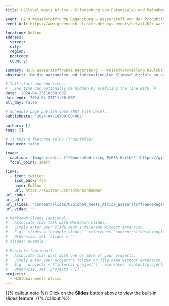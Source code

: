 ```yaml
---
title: H2Global meets Africa - Erforschung von Potenzialen und Maßnahmen für einen gerechten Markthochlauf in Afrika

event: H2.R Wasserstoffrunde Regensburg – Wasserstoff von der Produktion zur Praxis
event_url: https://www.greentech-cluster.de/news-events/detail/h2r-wasserstoff-von-der-produktion-zur-praxis

location: Online
address:
  street:
  city:
  region:
  postcode:
  country:

summary: H2.R Wasserstoffrunde Regensburg - Projektvorstellung H2Global meets Africa
abstract: 'Um die nationalen und internationalen Klimaschutzziele zu erreichen, die Energieversorgung Deutschlands und Europas zu diversifizieren sowie versorgungssicherer zu gestalten, ist ein Hochlauf der Wasserstoffwirtschaft national und international von entscheidender Bedeutung. Für diesen Hochlauf sind zwei Faktoren elementar: stabile internationale Partnerschaften und ein stabiler rechtlicher und finanzieller Rahmen. Das Forschungsprojekt hat das Ziel, afrikanischen Partnerländern den Einstieg in die globale Wasserstoffwirtschaft zu erleichtern sowie Potentiale und Maßnahmen zur Förderung eines gerechten Markthochlaufs von Wasserstoff in Afrika und den Transport nach Deutschland aufzuzeigen.'

# Talk start and end times.
#   End time can optionally be hidden by prefixing the line with `#`.
date: '2024-04-25T10:00:00Z'
date_end: '2024-04-25T11:30:00Z'
all_day: false

# Schedule page publish date (NOT talk date).
publishDate: '2024-04-10T00:00:00Z'

authors: []
tags: []

# Is this a featured talk? (true/false)
featured: false

image:
  caption: 'Image credit: [**Generated using PyPSA Earth**](https://github.com/pypsa-meets-earth/pypsa-earth)'
  focal_point: smart

links:
  - icon: twitter
    icon_pack: fab
    name: Follow
    url: https://twitter.com/antonachhammer
url_code: ''
url_pdf: ''
url_slides: 'content/slides/H2Global_meets_Africa_WasserstoffrundeRegensburg.pdf'
url_video: ''

# Markdown Slides (optional).
#   Associate this talk with Markdown slides.
#   Simply enter your slide deck's filename without extension.
#   E.g. `slides = "example-slides"` references `content/slides/example-slides.md`.
#   Otherwise, set `slides = ""`.
# slides: example

# Projects (optional).
#   Associate this post with one or more of your projects.
#   Simply enter your project's folder or file name without extension.
#   E.g. `projects = ["internal-project"]` references `content/project/deep-learning/index.md`.
#   Otherwise, set `projects = []`.
projects:
  - H2Global-meets-Africa
---
```


{{% callout note %}}
Click on the **Slides** button above to view the built-in slides feature.
{{% /callout %}}
